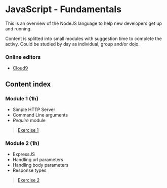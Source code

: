 # JavaScript - Fundamentals #

This is an overview of the NodeJS language to help new developers get up and running.

Content is splitted into small modules with suggestion time to complete the activy.
Could be studied by day as individual, group and/or dojo.

### Online editors ###

* [Cloud9](http://c9.io)

## Content index ##

### Module 1 (1h) ###
* Simple HTTP Server
* Command Line arguments
* _Require_ module

> [Exercise 1](./exercises/1.module.md)

### Module 2 (1h) ###
* ExpressJS
* Handling url parameters
* Handling body parameters
* Response types

> [Exercise 2](./exercises/2.module.md)
